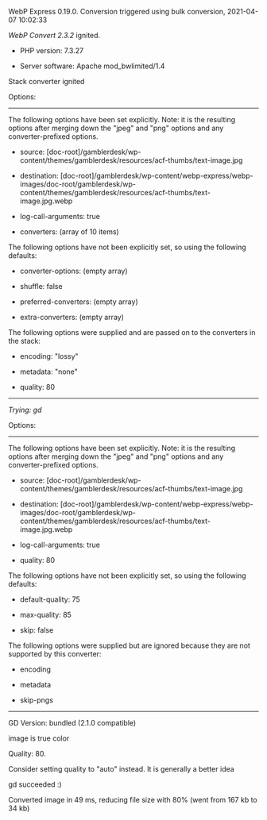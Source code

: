 WebP Express 0.19.0. Conversion triggered using bulk conversion, 2021-04-07 10:02:33

*WebP Convert 2.3.2*  ignited.
- PHP version: 7.3.27
- Server software: Apache mod_bwlimited/1.4

Stack converter ignited

Options:
------------
The following options have been set explicitly. Note: it is the resulting options after merging down the "jpeg" and "png" options and any converter-prefixed options.
- source: [doc-root]/gamblerdesk/wp-content/themes/gamblerdesk/resources/acf-thumbs/text-image.jpg
- destination: [doc-root]/gamblerdesk/wp-content/webp-express/webp-images/doc-root/gamblerdesk/wp-content/themes/gamblerdesk/resources/acf-thumbs/text-image.jpg.webp
- log-call-arguments: true
- converters: (array of 10 items)

The following options have not been explicitly set, so using the following defaults:
- converter-options: (empty array)
- shuffle: false
- preferred-converters: (empty array)
- extra-converters: (empty array)

The following options were supplied and are passed on to the converters in the stack:
- encoding: "lossy"
- metadata: "none"
- quality: 80
------------


*Trying: gd* 

Options:
------------
The following options have been set explicitly. Note: it is the resulting options after merging down the "jpeg" and "png" options and any converter-prefixed options.
- source: [doc-root]/gamblerdesk/wp-content/themes/gamblerdesk/resources/acf-thumbs/text-image.jpg
- destination: [doc-root]/gamblerdesk/wp-content/webp-express/webp-images/doc-root/gamblerdesk/wp-content/themes/gamblerdesk/resources/acf-thumbs/text-image.jpg.webp
- log-call-arguments: true
- quality: 80

The following options have not been explicitly set, so using the following defaults:
- default-quality: 75
- max-quality: 85
- skip: false

The following options were supplied but are ignored because they are not supported by this converter:
- encoding
- metadata
- skip-pngs
------------

GD Version: bundled (2.1.0 compatible)
image is true color
Quality: 80. 
Consider setting quality to "auto" instead. It is generally a better idea
gd succeeded :)

Converted image in 49 ms, reducing file size with 80% (went from 167 kb to 34 kb)
